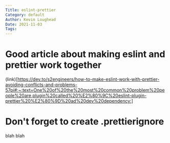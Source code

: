 ```yaml
---  
Title: eslint-prettier  
Category: default  
Author: Kevin Loughead  
Date: 2021-11-03  
Tags:   
---  
```


# Good article about making eslint and prettier work together

(link)[https://dev.to/s2engineers/how-to-make-eslint-work-with-prettier-avoiding-conflicts-and-problems-57pi#:~:text=One%20of%20the%20most%20common%20problem%20people%20are,plugin%20called%20%E2%80%9C%20eslint-plugin-prettier%20%E2%80%9D%20ad%20dev%20dependency:]

# Don't forget to create .prettierignore
blah blah